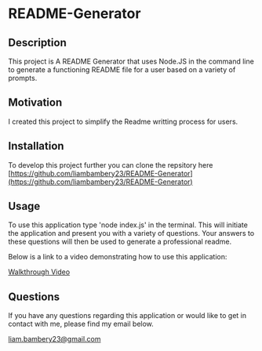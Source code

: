# README-Generator

## Description
This project is A README Generator that uses Node.JS in the command line to generate a functioning README file for a user based on a variety of prompts.

## Motivation
I created this project to simplify the Readme writting process for users.

## Installation
To develop this project further you can clone the repsitory here [https://github.com/liambambery23/README-Generator](https://github.com/liambambery23/README-Generator)

## Usage
To use this application type 'node index.js' in the terminal. This will initiate the application and present you with a variety of questions. Your answers to these questions will then be used to generate a professional readme. 

Below is a link to a video demonstrating how to use this application:

[Walkthrough Video](https://drive.google.com/file/d/11-49bQHYiqt7Gjj1KwSxzVUWz9NU6_l9/view?usp=sharing)

## Questions

If you have any questions regarding this application or would like to get in contact with me, please find my email below.

liam.bambery23@gmail.com





